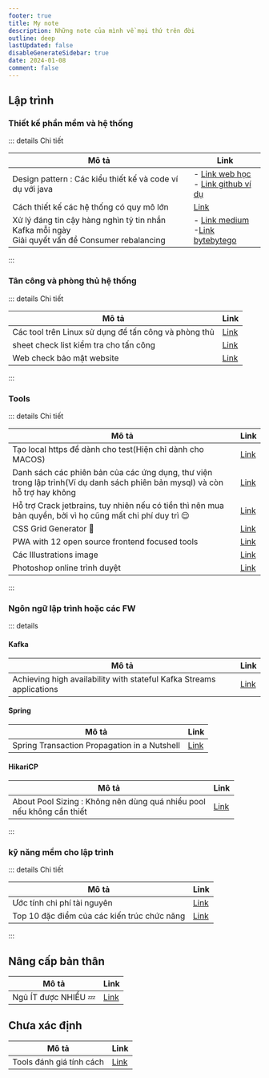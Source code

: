 ```yaml
---
footer: true
title: My note
description: Những note của mình về mọi thứ trên đời
outline: deep
lastUpdated: false
disableGenerateSidebar: true
date: 2024-01-08
comment: false
---
```


## Lập trình

### Thiết kế phần mềm và hệ thống

::: details Chi tiết

| Mô tả                                                                                                 | Link                                                                                                                                                                                                                |
|-------------------------------------------------------------------------------------------------------|---------------------------------------------------------------------------------------------------------------------------------------------------------------------------------------------------------------------|
| Design pattern : Các kiểu thiết kế và code ví dụ với java                                             | - [Link web học](https://java-design-patterns.com/patterns/)  <br/> - [Link github ví dụ](https://github.com/iluwatar/java-design-patterns)                                                                         |
| Cách thiết kế các hệ thống có quy mô lớn                                                              | [Link](https://github.com/donnemartin/system-design-primer)                                                                                                                                                         |
| Xử lý đáng tin cậy hàng nghìn tỷ tin nhắn Kafka mỗi ngày <br/> Giải quyết vấn đề Consumer rebalancing | - [Link medium](https://medium.com/walmartglobaltech/reliably-processing-trillions-of-kafka-messages-per-day-23494f553ef9) <br/> -[Link bytebytego](https://blog.bytebytego.com/p/the-trillion-message-kafka-setup) |

:::

### Tân công và phòng thủ hệ thống

::: details Chi tiết

| Mô tả                                                | Link                                                                              |
|------------------------------------------------------|-----------------------------------------------------------------------------------|
| Các tool trên Linux sử dụng để tấn công và phòng thủ | [Link](https://www.facebook.com/groups/GroupWhiteHat/permalink/3711403379187829/) |
| sheet check list kiểm tra cho tấn công               | [Link](https://github.com/riramar/Web-Attack-Cheat-Sheet)                         |
| Web check bảo mật website                            | [Link](https://web-check.xyz/)                                                    |

:::

### Tools

::: details Chi tiết

| Mô tả                                                                                                                       | Link                                    |
|-----------------------------------------------------------------------------------------------------------------------------|-----------------------------------------|
| Tạo local https để dành cho test(Hiện chỉ dành cho MACOS)                                                                   | [Link](https://www.ophiuchi.dev/)       |
| Danh sách các phiên bản của các ứng dụng, thư viện trong lập trình(Ví dụ danh sách phiên bản mysql) và còn hỗ trợ hay không | [Link](https://endoflife.date/)         |
| Hỗ trợ Crack jetbrains, tuy nhiên nếu có tiền thì nên mua bản quyền, bởi vì họ cũng mất chi phí duy trì   :relieved:        | [Link](https://3.jetbra.in/)            |
| CSS Grid Generator 🥰                                                                                                       | [Link](https://cssgridgenerator.io/)    |
| PWA with 12 open source frontend focused tools                                                                              | [Link](https://omatsuri.app/)           |
| Các Illustrations image                                                                                                     | [Link](https://undraw.co/illustrations) |
| Photoshop online trình duyệt                                                                                                | [Link](https://www.photopea.com/)       |

:::

### Ngôn ngữ lập trình hoặc các FW

::: details

#### Kafka

| Mô tả                                                                | Link                                                                                                                                  |
|----------------------------------------------------------------------|---------------------------------------------------------------------------------------------------------------------------------------|
| Achieving high availability with stateful Kafka Streams applications | [Link](https://medium.com/transferwise-engineering/achieving-high-availability-with-stateful-kafka-streams-applications-cba429ca7238) |

#### Spring

| Mô tả                                        | Link                                                              |
|----------------------------------------------|-------------------------------------------------------------------|
| Spring Transaction Propagation in a Nutshell | [Link](https://dzone.com/articles/spring-transaction-propagation) |

#### HikariCP

| Mô tả                                                                      | Link                                                                       |
|----------------------------------------------------------------------------|----------------------------------------------------------------------------|
| About Pool Sizing : Không nên dùng quá nhiều pool<br/> nếu không cần thiết | [Link](https://github.com/brettwooldridge/HikariCP/wiki/About-Pool-Sizing) |

:::

### kỹ năng mềm cho lập trình

::: details Chi tiết

| Mô tả                                       | Link                                                                      |
|---------------------------------------------|---------------------------------------------------------------------------|
| Ước tính chi phí tài nguyên                 | [Link](https://www.youtube.com/watch?v=UC5xf8FbdJc&ab_channel=ByteByteGo) |
| Top 10 đặc điểm của các kiến trúc chức năng | [Link](../images/thanhlv/my-note/Top-10-đặc-điểm-của-các-kiến-trúc.png)   |

:::

## Nâng cấp bản thân

| Mô tả                       | Link                                                |
|-----------------------------|-----------------------------------------------------|
| Ngủ ÍT được NHIỀU 💤 | [Link](https://www.youtube.com/watch?v=RVo7NdzOdS0) |

## Chưa xác định

| Mô tả                    | Link                                     |
|--------------------------|------------------------------------------|
| Tools đánh giá tính cách | [Link](https://www.16personalities.com/) |
